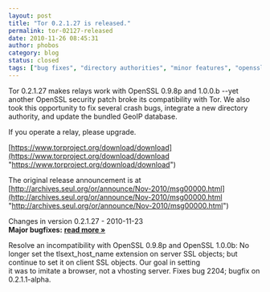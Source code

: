 ```yaml
---
layout: post
title: "Tor 0.2.1.27 is released."
permalink: tor-02127-released
date: 2010-11-26 08:45:31
author: phobos
category: blog
status: closed
tags: ["bug fixes", "directory authorities", "minor features", "openssl fixes", "stable release"]
---
```


Tor 0.2.1.27 makes relays work with OpenSSL 0.9.8p and 1.0.0.b --yet another OpenSSL security patch broke its compatibility with Tor. We also took this opportunity to fix several crash bugs, integrate a new directory authority, and update the bundled GeoIP database.

If you operate a relay, please upgrade.

[https://www.torproject.org/download/download](https://www.torproject.org/download/download "https://www.torproject.org/download/download")

The original release announcement is at  
 [http://archives.seul.org/or/announce/Nov-2010/msg00000.html](http://archives.seul.org/or/announce/Nov-2010/msg00000.html "http://archives.seul.org/or/announce/Nov-2010/msg00000.html")

Changes in version 0.2.1.27 - 2010-11-23  
 **Major bugfixes:** [**read more »**](https://blog.torproject.org/blog/tor-02127-released)

Resolve an incompatibility with OpenSSL 0.9.8p and OpenSSL 1.0.0b: No longer set the tlsext\_host\_name extension on server SSL objects; but continue to set it on client SSL objects. Our goal in setting  
 it was to imitate a browser, not a vhosting server. Fixes bug 2204; bugfix on 0.2.1.1-alpha.
